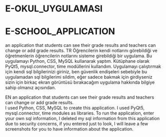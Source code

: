 # E-OKUL_UYGULAMASI
# E-SCHOOL_APPLICATION
an application that students can see their grade results and teachers can change or add grade results.
TR
  Öğrencilerin kendi notlarını görebildiği ve öğretmenlerin öğrencilerin notlarını sisteme girebildiği bir uygulama.
  Bu uygulamayı Python, CSS, MySQL kullanarak yaptım. Kütüphane olarak PyQt5, mysql.connector, time modüllerini kullandım.
  Uygulamayı çalıştırmak için kendi sql bilgilerinizi giriniz, ben güvenlik endişeleri sebebiyle bu uygulamadan sql bilgilerimi sildim, eğer sadece bakmak için girdiyseniz sizin     için birkaç ekran görüntüsü bırakacağım uygulama hakkında bilgiye sahip olmanız açısından.
  
EN
  an application that students can see their grade results and teachers can change or add grade results.  
  I used Python, CSS, MySQL to create this application. I used PyQt5, mysql.connector, time modules as libraries.
  To run the application, enter your own sql information, I deleted my sql information from this application due to security concerns, if you entered just to look, I will leave a   few screenshots for you to have information about the application.

